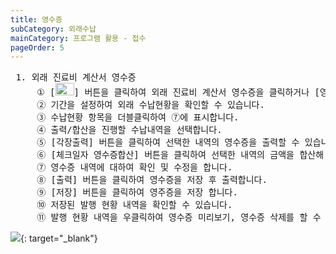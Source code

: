 ```yaml
---
title: 영수증
subCategory: 외래수납
mainCategory: 프로그램 활용 - 접수
pageOrder: 5
---
```

<pre>
 <t2><bold>1. 외래 진료비 계산서 영수증</bold></t2>
     ① [<img src="/images/{{page.url}}_1.png"  width="30" height="20">] 버튼을 클릭하여 외래 진료비 계산서 영수증을 클릭하거나 [영수증] 버튼을 클릭합니다.         
     ② 기간을 설정하여 외래 수납현황을 확인할 수 있습니다.
     ③ 수납현황 항목을 더블클릭하여 ⑦에 표시합니다.
     ④ 출력/합산을 진행할 수납내역을 선택합니다.
     ⑤ [각장출력] 버튼을 클릭하여 선택한 내역의 영수증을 출력할 수 있습니다.
     ⑥ [체크일자 영수증합산] 버튼을 클릭하여 선택한 내역의 금액을 합산해 ⑦에 표시할 수 있습니다.
     ⑦ 영수증 내역에 대하여 확인 및 수정을 합니다.
     ⑧ [출력] 버튼을 클릭하여 영수증을 저장 후 출력합니다.
     ⑨ [저장] 버튼을 클릭하여 영주증을 저장 합니다.
     ⑩ 저장된 발행 현황 내역을 확인할 수 있습니다.
     ⑪ 발행 현황 내역을 우클릭하여 영수증 미리보기, 영수증 삭제를 할 수 있습니다. 
</pre>

[![](/images/{{page.url}}_2.png)](/images/{{page.url}}_2.png){: target="_blank"}